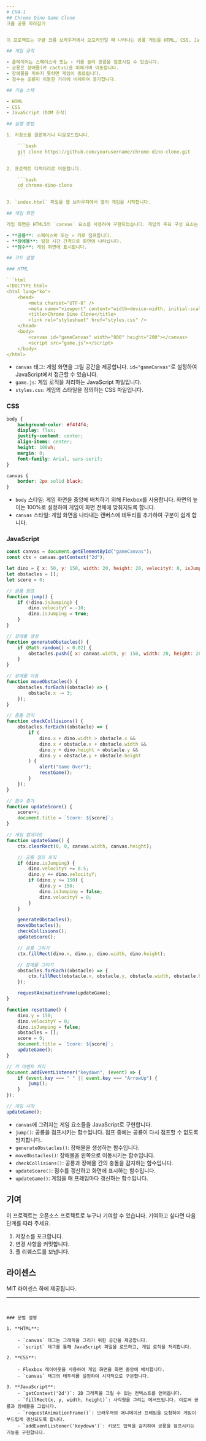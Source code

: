 ```yaml
---
# CH4-1
## Chrome Dino Game Clone
크롬 공룡 따라잡기


이 프로젝트는 구글 크롬 브라우저에서 오프라인일 때 나타나는 공룡 게임을 HTML, CSS, JavaScript로 재현한 것입니다. 게임을 통해 공룡이 장애물을 피하는 방식으로 구현되었습니다.

## 게임 규칙

- 플레이어는 스페이스바 또는 ↑ 키를 눌러 공룡을 점프시킬 수 있습니다.
- 공룡은 장애물(카 cactus)을 피해가며 이동합니다.
- 장애물을 피하지 못하면 게임이 종료됩니다.
- 점수는 공룡이 이동한 거리에 비례하여 증가합니다.

## 기술 스택

- HTML
- CSS
- JavaScript (DOM 조작)

## 실행 방법

1. 저장소를 클론하거나 다운로드합니다.

    ```bash
    git clone https://github.com/yourusername/chrome-dino-clone.git
    ```

2. 프로젝트 디렉터리로 이동합니다.

    ```bash
    cd chrome-dino-clone
    ```

3. `index.html` 파일을 웹 브라우저에서 열어 게임을 시작합니다.

## 게임 화면

게임 화면은 HTML5의 `canvas` 요소를 사용하여 구현되었습니다. 게임의 주요 구성 요소는 다음과 같습니다.

- **공룡**: 스페이스바 또는 ↑ 키로 점프합니다.
- **장애물**: 일정 시간 간격으로 화면에 나타납니다.
- **점수**: 게임 화면에 표시됩니다.

## 코드 설명

### HTML

```html
<!DOCTYPE html>
<html lang="ko">
    <head>
        <meta charset="UTF-8" />
        <meta name="viewport" content="width=device-width, initial-scale=1.0" />
        <title>Chrome Dino Clone</title>
        <link rel="stylesheet" href="styles.css" />
    </head>
    <body>
        <canvas id="gameCanvas" width="800" height="200"></canvas>
        <script src="game.js"></script>
    </body>
</html>
```

- `canvas` 태그: 게임 화면을 그릴 공간을 제공합니다. `id="gameCanvas"`로 설정하여 JavaScript에서 접근할 수 있습니다.
- `game.js`: 게임 로직을 처리하는 JavaScript 파일입니다.
- `styles.css`: 게임의 스타일을 정의하는 CSS 파일입니다.

### CSS

```css
body {
    background-color: #f4f4f4;
    display: flex;
    justify-content: center;
    align-items: center;
    height: 100vh;
    margin: 0;
    font-family: Arial, sans-serif;
}

canvas {
    border: 2px solid black;
}
```

- `body` 스타일: 게임 화면을 중앙에 배치하기 위해 Flexbox를 사용합니다. 화면의 높이는 100%로 설정하여 게임이 화면 전체에 맞춰지도록 합니다.
- `canvas` 스타일: 게임 화면을 나타내는 캔버스에 테두리를 추가하여 구분이 쉽게 합니다.

### JavaScript

```javascript
const canvas = document.getElementById("gameCanvas");
const ctx = canvas.getContext("2d");

let dino = { x: 50, y: 150, width: 20, height: 20, velocityY: 0, isJumping: false };
let obstacles = [];
let score = 0;

// 공룡 점프
function jump() {
    if (!dino.isJumping) {
        dino.velocityY = -10;
        dino.isJumping = true;
    }
}

// 장애물 생성
function generateObstacles() {
    if (Math.random() < 0.02) {
        obstacles.push({ x: canvas.width, y: 150, width: 20, height: 20 });
    }
}

// 장애물 이동
function moveObstacles() {
    obstacles.forEach((obstacle) => {
        obstacle.x -= 3;
    });
}

// 충돌 감지
function checkCollisions() {
    obstacles.forEach((obstacle) => {
        if (
            dino.x + dino.width > obstacle.x &&
            dino.x < obstacle.x + obstacle.width &&
            dino.y + dino.height > obstacle.y &&
            dino.y < obstacle.y + obstacle.height
        ) {
            alert("Game Over");
            resetGame();
        }
    });
}

// 점수 증가
function updateScore() {
    score++;
    document.title = `Score: ${score}`;
}

// 게임 업데이트
function updateGame() {
    ctx.clearRect(0, 0, canvas.width, canvas.height);

    // 공룡 점프 로직
    if (dino.isJumping) {
        dino.velocityY += 0.5;
        dino.y += dino.velocityY;
        if (dino.y >= 150) {
            dino.y = 150;
            dino.isJumping = false;
            dino.velocityY = 0;
        }
    }

    generateObstacles();
    moveObstacles();
    checkCollisions();
    updateScore();

    // 공룡 그리기
    ctx.fillRect(dino.x, dino.y, dino.width, dino.height);

    // 장애물 그리기
    obstacles.forEach((obstacle) => {
        ctx.fillRect(obstacle.x, obstacle.y, obstacle.width, obstacle.height);
    });

    requestAnimationFrame(updateGame);
}

function resetGame() {
    dino.y = 150;
    dino.velocityY = 0;
    dino.isJumping = false;
    obstacles = [];
    score = 0;
    document.title = `Score: ${score}`;
    updateGame();
}

// 키 이벤트 처리
document.addEventListener("keydown", (event) => {
    if (event.key === " " || event.key === "ArrowUp") {
        jump();
    }
});

// 게임 시작
updateGame();
```

- `canvas`에 그려지는 게임 요소들을 JavaScript로 구현합니다.
- `jump()`: 공룡을 점프시키는 함수입니다. 점프 중에는 공룡이 다시 점프할 수 없도록 방지합니다.
- `generateObstacles()`: 장애물을 생성하는 함수입니다.
- `moveObstacles()`: 장애물을 왼쪽으로 이동시키는 함수입니다.
- `checkCollisions()`: 공룡과 장애물 간의 충돌을 감지하는 함수입니다.
- `updateScore()`: 점수를 갱신하고 화면에 표시하는 함수입니다.
- `updateGame()`: 게임을 매 프레임마다 갱신하는 함수입니다.

## 기여

이 프로젝트는 오픈소스 프로젝트로 누구나 기여할 수 있습니다. 기여하고 싶다면 다음 단계를 따라 주세요.

1. 저장소를 포크합니다.
2. 변경 사항을 커밋합니다.
3. 풀 리퀘스트를 보냅니다.

## 라이센스

MIT 라이센스 하에 제공됩니다.

---
```


### 문법 설명

1. **HTML**:

    - `canvas` 태그는 그래픽을 그리기 위한 공간을 제공합니다.
    - `script` 태그를 통해 JavaScript 파일을 로드하고, 게임 로직을 처리합니다.

2. **CSS**:

    - Flexbox 레이아웃을 사용하여 게임 화면을 화면 중앙에 배치합니다.
    - `canvas` 태그의 테두리를 설정하여 시각적으로 구분합니다.

3. **JavaScript**:
    - `getContext('2d')`: 2D 그래픽을 그릴 수 있는 컨텍스트를 얻어옵니다.
    - `fillRect(x, y, width, height)`: 사각형을 그리는 메서드입니다. 이로써 공룡과 장애물을 그립니다.
    - `requestAnimationFrame()`: 브라우저의 애니메이션 프레임을 요청하여 게임이 부드럽게 갱신되도록 합니다.
    - `addEventListener('keydown')`: 키보드 입력을 감지하여 공룡을 점프시키는 기능을 구현합니다.
